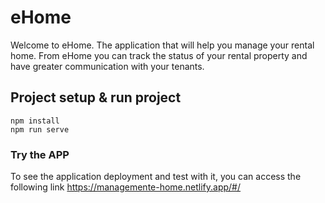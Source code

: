 # eHome

Welcome to eHome.
The application that will help you manage your rental home. From eHome you can track the status of your rental property and have greater communication with your tenants.

## Project setup & run project
```
npm install
npm run serve
```

### Try the APP
To see the application deployment and test with it, you can access the following link https://managemente-home.netlify.app/#/
